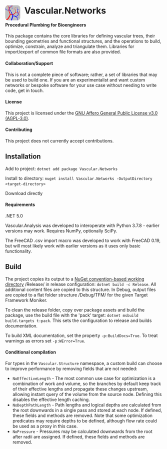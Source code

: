 <h1> <img align="left" src="package/icon.svg" width="48"/> &nbsp; Vascular.Networks </h1>

#### Procedural Plumbing for Bioengineers
This package contains the core libraries for defining vascular trees, their bounding geometries and functional structures, and the operations to build, optimize, constrain, analyze and triangulate them. Libraries for import/export of common file formats are also provided.

#### Collaboration/Support
This is not a complete piece of software; rather, a set of libraries that may be used to build one. If you are an experimentalist and want custom networks or bespoke software for your use case without needing to write code, get in touch.

#### License
This project is licensed under the [GNU Affero General Public License v3.0 (AGPL-3.0)](LICENSE).

#### Contributing
This project does not currently accept contributions.

## Installation
Add to project: `dotnet add package Vascular.Networks`

Install to directory: `nuget install Vascular.Networks -OutputDirectory <target-directory>`

Download directly

#### Requirements
.NET 5.0

Vascular.Analysis was developed to interoperate with Python 3.7.8 - earlier versions may work. Requires NumPy, optionally SciPy.

The FreeCAD .csv import macro was developed to work with FreeCAD 0.19, but will most likely work with earlier versions as it uses only basic functionality.

## Build
The project copies its output to a [NuGet convention-based working directory](https://docs.microsoft.com/en-us/nuget/create-packages/creating-a-package#from-a-convention-based-working-directory) /Release/ in release configuration: `dotnet build -c Release`. All additional content files are copied to this structure. In Debug, output files are copied to a flat folder structure /Debug/TFM/ for the given Target Framework Moniker.

To clean the release folder, copy over package assets and build the package, use the build file with the 'pack' target: `dotnet msbuild build.targets t:pack`. This sets the configuration to release and builds documentation.

To build XML documentation, set the property `-p:BuildDocs=True`. To treat warnings as errors set `-p:WError=True`.

#### Conditional compilation
For types in the `Vascular.Structure` namespace, a custom build can choose to improve performance by removing fields that are not needed:
- `NoEffectiveLength` - The most common use case for optimization is a combination of work and volume, so the branches by default keep track of their effective lengths and propagate these changes upstream, allowing instant query of the volume from the source node. Defining this disables the effective length caching.
- `NoDepthPathLength` - Path lengths and logical depths are calculated from the root downwards in a single pass and stored at each node. If defined, these fields and methods are removed. Note that some optimization predicates may require depths to be defined, although flow rate could be used as a proxy in this case.
- `NoPressure` - Pressures may be calculated downwards from the root after radii are assigned. If defined, these fields and methods are removed.
